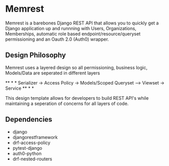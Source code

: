 # Memrest
Memrest is a barebones Django REST API that allows you to quickly get a Django application up and runnning with  Users, Organizations, Memberships,  automatic role based endpoint/resource/queryset permissioning and an Oauth 2.0 (Auth0) wrapper. 

## Design Philosophy
Memrest uses a layered design so all permissioning, business logic, Models/Data are seperated in different layers 

** * * Serializer -> Access Policy -> Models/Scoped Queryset --> Viewset -> Service ** * *

This design template allows for developers to build REST API's while maintaining a seperation of concerns for all layers of code.

## Dependencies
- django
- djangorestframework
- drf-access-policy 
- pytest-django
- auth0-python
- drf-nested-routers

